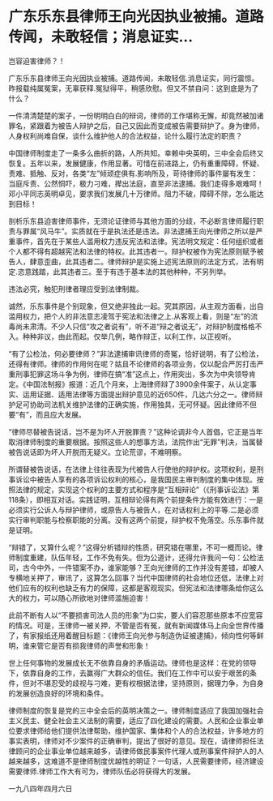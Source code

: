 # 广东乐东县律师王向光因执业被捕。道路传闻，未敢轻信；消息证实...

岂容迫害律师？！

广东乐东县律师王向光因执业被捕。道路传闻，未敢轻信.消息证实，同行震惊。昨报载纯属冤案，无辜获释.冤狱得平，稍感欣慰。但又不禁自问：这到底是为了什么？

一件清清楚楚的案子，一份明明白白的辩词，律师的工作堪称无懈，却竟然被加诸罪名，紧跟着为被告人辩护之后，自己又因此而变成被告需要辩护了。身为律师，人身权利尚难自保，谈什么维护他人的合法权益，论什么履行法定的职责？

中国律师制度走了一条多么曲折的路，人所共知。幸赖中央英明，三中全会后终又恢复。五年以来，发展健康，作用显著。可惜在前进路上，仍有重重障碍，怀疑、责难、抵触、反对，各类“左”倾顽症俱有.影响所及，苛待律师的事件屡有发生：当庭斥责、公然恫吓，极力刁难，撵出法庭，直至非法逮捕。我们走得多艰难呵！邓小平同志英明卓见，要求我们发展几十万律师。阻力不破，障碍不除，怎么能达到目标！

剖析乐东县迫害律师事件，无须论证律师与其他方面的分歧，不必断言律师履行职责与罪属“风马牛”。实质就在于是执法还是违法。非法逮捕王向光律师之所以是严重事件，首先在于某些人滥用权力违反宪法和法律。宪法明文规定：任何组织或者个人都不得有超越宪法和法律的特权。此其违者一。辩护权被作为宪法原则赋予被告人，肆意歪曲，此其违者二。律师辩护是实施上述宪法原则的法定方式，法有明定.恣意践踏，此其违者三。至于有违于基本法的其他种种，不另列举。

违法必究，触犯刑律者理应受到法律制裁。

诚然，乐东事件是个别现象，但又绝非独此一起。究其原因，从主观方面看，出自滥用权力，把个人的非法意志凌驾于宪法和法律之上.从客观上看，则是“左”的流毒尚未肃清。不少人只信“攻之者说有”，听不进“辩之者说无”，对辩护制度格格不入。种种非议，由此而起。仅举几例，略作辩正，以利工作，以正视听。

“有了公检法，何必要律师？”非法逮捕审讯律师的奇冤，恰好说明，有了公检法，还得有律师。律师的作用何在呢？姑且不论律师的各项业务，仅以配合严厉打击严重刑事犯罪这场斗争为例，律师在搞“准”这点上，作用突出，多次为中央领导肯定。《中国法制报》报道：近几个月来，上海律师辩了3900余件案子，从认定事实、运用证据、适用法律等方面提出辩护意见的近650件，几达六分之一。律师辩护足可协助司法机关维护法律的正确实施，作用独具，无可怀疑。因此律师不但要“有”，而且应大发展。

“律师尽替被告说话，岂不是为坏人开脱罪责？”这种论调非今人首倡，它正是当年取消律师制度的重要根据。按照这些人的想事方法，法院作出“无罪”判决，当属替被告说话即为坏人开脱而无疑义。立论荒谬，不难明察。

所谓替被告说话，在法律上往往表现为代被告人行使他的辩护权。这项权利，是刑事诉讼中被告人享有的各项诉讼权利的核心，是我国民主审判制度的集中体现。按照法律的规定，实现这个权利的主要方式和程序是“互相辩论”（《刑事诉讼法》第118条），即相互对话。实践证明，互相辩论得有两个前提条件方能有效进行：一是必须实行公诉人与辩护律师，或原告人与被告人，在对话权利上的平等.二是必须实行审判职能与检察职能的分离。没有这两个前提，辩护权不免落空。乐东事件就是证明。

“辩错了，又算什么呢？”这得分析错辩的性质，研究错在哪里，不可一概而论。律师制度重建，队伍年轻，工作不免有失。但为公道计，还得允许我问一句：公检法司，古今中外，一件错案不办，谁家能够？王向光律师的工作并没有差错，却被人专横地关押了，审讯了，这算怎么回事？当代中国律师的社会地位还低，法律上对他们应有的权利也缺乏有力的保障，这都是客观现实。但宪法和法律哪条给你这么大的权力，可以随心所欲地对律师滥施迫害！

此前不断有人以“不要损害司法人员的形象”为口实，要人们容忍那些原本不应宽容的情况。可是，王律师一被关押，不管是否有冤，就有新闻媒体马上向全世界传播了，有家报纸还用着醒目标题：《律师王向光参与制造伪证被逮捕》，倾向性何等鲜明，谁来管它是否有损我律师的声誉和形象！

世上任何事物的发展成长无不依靠自身的矛盾运动。律师也是这样：在党的领导下，依靠自身的工作，去赢得广大群众的信任。我们在工作中可以安于艰苦的条件，但对不堪忍受的歧视与刁难，更有权根据法律，坚持原则，据理力争，为自身的发展创造良好的环境和条件。

律师制度的恢复是党的三中全会后的英明决策之一。律师制度适应了我国加强社会主义民主、健全社会主义法制的需要，适应了四化建设的需要。人民和企业事业单位要求律师给他们提供法律帮助，维护国家、集体和个人的合法权益，许多地方的事实表明，律师对不少案件的正确审判，提出了很好的意见。现在，请律师担任法律顾问的企业事业单位越来越多，请律师做民事案件代理人或刑事案件辩护人的人越来越多，这难道不是律师制度优越性的明证？一句话，人民需要律师，经济建设需要律师.律师工作大有可为，律师队伍必将获得大的发展。

一九八四年四月六日